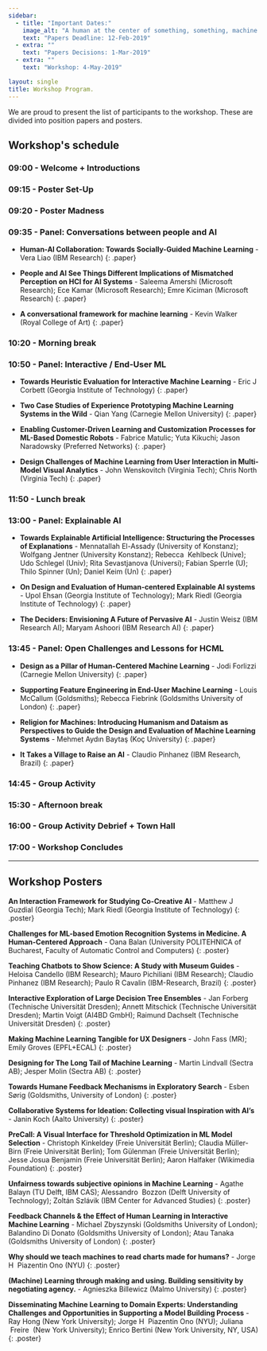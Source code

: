 ```yaml
---
sidebar:
  - title: "Important Dates:"
    image_alt: "A human at the center of something, something, machine learning."
    text: "Papers Deadline: 12-Feb-2019"
  - extra: ""
    text: "Papers Decisions: 1-Mar-2019"
  - extra: ""
    text: "Workshop: 4-May-2019"

layout: single
title: Workshop Program.
---
```


We are proud to present the list of participants to the workshop. These are divided into position papers and posters. 

## Workshop's schedule 

### 09:00 - Welcome + Introductions

### 09:15 - Poster Set-Up	 

### 09:20 - Poster Madness	 

### 09:35 - Panel: Conversations between people and AI

- **Human-AI Collaboration: Towards Socially-Guided Machine Learning**	- Vera Liao (IBM Research)
{: .paper}

- **People and AI See Things Different Implications of Mismatched Perception on HCI for AI Systems**	- Saleema Amershi (Microsoft Research); Ece Kamar (Microsoft Research); Emre Kiciman (Microsoft Research)
{: .paper}

- **A conversational framework for machine learning** -	Kevin Walker (Royal College of Art)
{: .paper}

### 10:20 - Morning break 	

### 10:50 - Panel: Interactive / End-User ML

- **Towards Heuristic Evaluation for Interactive Machine Learning**	- Eric J Corbett (Georgia Institute of Technology)
{: .paper}

- **Two Case Studies of Experience Prototyping Machine Learning Systems in the Wild**	- Qian Yang (Carnegie Mellon University)
{: .paper}

- **Enabling Customer-Driven Learning and Customization Processes for ML-Based Domestic Robots**	- Fabrice Matulic; Yuta Kikuchi; Jason Naradowsky (Preferred Networks)
{: .paper}

- **Design Challenges of Machine Learning from User Interaction in Multi-Model Visual Analytics**	- John Wenskovitch (Virginia Tech); Chris North (Virginia Tech)
{: .paper}

### 11:50 - Lunch break	 

### 13:00 - Panel: Explainable AI

- **Towards Explainable Artificial Intelligence: Structuring the Processes of Explanations**	- Mennatallah El-Assady (University of Konstanz); Wolfgang Jentner (University Konstanz); Rebecca  Kehlbeck (Unive); Udo Schlegel (Univ); Rita Sevastjanova (Universi); Fabian Sperrle (U); Thilo Spinner (Un); Daniel Keim (Un)
{: .paper}

- **On Design and Evaluation of Human-centered Explainable AI systems**	- Upol Ehsan (Georgia Institute of Technology); Mark Riedl (Georgia Institute of Technology)
{: .paper}

- **The Deciders: Envisioning A Future of Pervasive AI** - Justin Weisz (IBM Research AI); Maryam Ashoori (IBM Research AI)
{: .paper}

### 13:45 - Panel: Open Challenges and Lessons for HCML

- **Design as a Pillar of Human-Centered Machine Learning**	- Jodi Forlizzi (Carnegie Mellon University)
{: .paper}

- **Supporting Feature Engineering in End-User Machine Learning**	- Louis McCallum (Goldsmiths); Rebecca Fiebrink (Goldsmiths University of London)
{: .paper}

- **Religion for Machines: Introducing Humanism and Dataism as Perspectives to Guide the Design and Evaluation of Machine Learning Systems**	- Mehmet Aydın Baytaş (Koç University)
{: .paper}

- **It Takes a Village to Raise an AI**	- Claudio Pinhanez (IBM Research, Brazil)
{: .paper}

### 14:45	- Group Activity	 

### 15:30	- Afternoon break	 

### 16:00	- Group Activity Debrief + Town Hall	 

### 17:00	- Workshop Concludes


---


## Workshop Posters

**An Interaction Framework for Studying Co-Creative AI**	- Matthew J Guzdial (Georgia Tech); Mark Riedl (Georgia Institute of Technology)
{: .poster}

**Challenges for ML-based Emotion Recognition Systems in Medicine. A Human-Centered Approach** -	Oana Balan (University POLITEHNICA of Bucharest, Faculty of Automatic Control and Computers)
{: .poster}

**Teaching Chatbots to Show Science: A Study with Museum Guides**	- Heloisa Candello (IBM Research); Mauro Pichiliani (IBM Research); Claudio Pinhanez (IBM Research); Paulo R Cavalin (IBM-Research, Brazil)
{: .poster}

**Interactive Exploration of Large Decision Tree Ensembles**	- Jan Forberg (Technische Universität Dresden); Annett Mitschick (Technische Universität Dresden); Martin Voigt (AI4BD GmbH); Raimund Dachselt (Technische Universität Dresden)
{: .poster}

**Making Machine Learning Tangible for UX Designers**	- John Fass (MR); Emily Groves (EPFL+ECAL)
{: .poster}

**Designing for The Long Tail of Machine Learning**	- Martin Lindvall (Sectra AB); Jesper Molin (Sectra AB)
{: .poster}

**Towards Humane Feedback Mechanisms in Exploratory Search**	- Esben Sørig (Goldsmiths, University of London)
{: .poster}

**Collaborative Systems for Ideation: Collecting visual Inspiration with AI’s**	- Janin Koch (Aalto University)
{: .poster}

**PreCall: A Visual Interface for Threshold Optimization in ML Model Selection**	- Christoph Kinkeldey (Freie Universität Berlin); Claudia Müller-Birn (Freie Universität Berlin); Tom Gülenman (Freie Universität Berlin); Jesse Josua Benjamin (Freie Universität Berlin); Aaron Halfaker (Wikimedia Foundation)
{: .poster}

**Unfairness towards subjective opinions in Machine Learning**	- Agathe Balayn (TU Delft, IBM CAS); Alessandro  Bozzon (Delft University of Technology); Zoltán Szlávik (IBM Center for Advanced Studies)
{: .poster}

**Feedback Channels & the Effect of Human Learning in Interactive Machine Learning**	- Michael Zbyszynski (Goldsmiths University of London); Balandino Di Donato (Goldsmiths University of London); Atau Tanaka (Goldsmiths University of London)
{: .poster}

**Why should we teach machines to read charts made for humans?**	- Jorge H  Piazentin Ono (NYU)
{: .poster}

**(Machine) Learning through making and using. Building sensitivity by negotiating agency.**	- Agnieszka Billewicz (Malmo University)
{: .poster}

**Disseminating Machine Learning to Domain Experts: Understanding Challenges and Opportunities in Supporting a Model Building Process**	- Ray Hong (New York University); Jorge H  Piazentin Ono (NYU); Juliana  Freire  (New York University); Enrico Bertini (New York University, NY, USA)
{: .poster}
